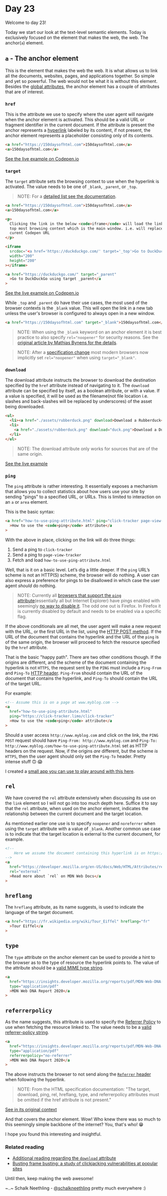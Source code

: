 # Day 23

Welcome to day 23!

Today we start our look at the text-level semantic elements. Today is exclusively focused on the element that makes the web, the web. The anchor(`a`) element.

## `a` - The anchor element

This is the element that makes the web the web. It is what allows us to link all the documents, websites, pages, and applications together. So simple and yet so powerful. The web would not be what it is without this element. Besides the [global attributes](https://html.spec.whatwg.org/#global-attributes), the anchor element has a couple of attributes that are of interest.

### `href`

This is the attribute we use to specify where the user agent will navigate when the anchor element is activated. This should be a valid URL or fragment identifier in the current document. If the attribute is present the anchor represents a [hyperlink](https://html.spec.whatwg.org/#hyperlink) labeled by its content, if not present, the anchor element represents a placeholder consisting only of its contents.

```html
<a href="https://150daysofhtml.com">150daysofhtml.com</a>
<a>150daysofhtml.com</a>
```

[See the live example on Codepen.io](https://codepen.io/schalkneethling/pen/RwKOPyZ)

### `target`

The `target` attribute sets the browsing context to use when the hyperlink is activated. The value needs to be one of `_blank`, `_parent`, or `_top`.

> NOTE: For a [detailed list see the documentation](https://html.spec.whatwg.org/#valid-browsing-context-name-or-keyword).

```html
<a href="https://150daysofhtml.com">150daysofhtml.com</a>
<a>150daysofhtml.com</a>

<p>
  Clicking the link in the below <code>iframe</code> will load the link into the
  top most browsing context which is the main window. i.e. will replace the
  curent Codepen URL
</p>

<iframe
  srcdoc="<a href='https://duckduckgo.com/' target='_top'>Go to DuckDuckGo using target _top</a>"
  width="200"
  height="200"
></iframe>

<a href="https://duckduckgo.com/" target="_parent"
  >Go to DuckDuckGo using target _parent</a
>
```

[See the live example on Codepen.io](https://codepen.io/schalkneethling/pen/RwKOPyZ)

While `_top` and `_parent` do have their use cases, the most used of the browser contexts is the `_blank` value. This will open the link in a new tab unless the user's browser is configured to always open in a new window.

```html
<a href="https://150daysofhtml.com" target="_blank">150daysofhtml.com</a>
```

> NOTE: When using the `_blank` keyword on an anchor element it is best practice to also specify `rel="noopener"` for security reasons. See the [original article by Mathias Bynens for the details](https://mathiasbynens.github.io/rel-noopener/).

> NOTE: After a [specification change](https://github.com/whatwg/html/issues/4078) most modern browsers now implicitly set `rel="noopener"` when using `target="_blank"`.

### `download`

The download attribute instructs the browser to download the destination specified by the `href` attribute instead of navigating to it. The `download` attribute can be specified by itself, as a boolean attribute, or with a value. If a value is specified, it will be used as the filename(not file location i.e. slashes and back-slashes will be replaced by underscores) of the asset being downloaded.

```html
<ul>
  <li><a href="./assets/rubberduck.png" download>Download a Rubberduck</a></li>
  <li>
    <a href="./assets/rubberduck.png" download="duck.png">Download a Duck</a>
  </li>
</ul>
```

> NOTE: The download attribute only works for sources that are of the same origin.

[See the live example](https://150daysofhtml.com/newsletter/day23/download-attribute.html)

### `ping`

The `ping` attribute is rather interesting. It essentially exposes a mechanism that allows you to collect statistics about how users use your site by sending "pings" to a specified URL, or URLs. This is limited to interaction on an `a` or `area` element.

This is the basic syntax:

```html
<a href="how-to-use-ping-attribute.html" ping="click-tracker page-view-tracker"
  >How to use the <code>ping</code> attribute</a
>
```

With the above in place, clicking on the link will do three things:

1. Send a ping to `click-tracker`
2. Send a ping to `page-view-tracker`
3. Fetch and load `how-to-use-ping-attribute.html`

Well, that is it on a basic level. Let’s dig a little deeper. If the `ping` URL’s scheme is not an HTTP(S) scheme, the browser will do nothing. A user can also express a preference for pings to be disallowed in which case the user agent _should_ do nothing.

> NOTE: Currently all [browsers that support the `ping` attribute](https://developer.mozilla.org/en-US/docs/Web/HTML/Element/a#browser_compatibility)(essentially all but Internet Explorer) have pings enabled with seemingly [no way to disable it](https://dev.to/madsstoumann/google-tracking-and-the-ping-attribute-41d5). The odd one out is Firefox. In Firefox it is currently disabled by default and needs to be enabled via a specific flag.

If the above conditionals are all met, the user agent will make a new request with the URL, or the first URL in the list, using the [HTTP POST method](https://developer.mozilla.org/en-US/docs/Web/HTTP/Methods/POST). If the URL of the document that contains the hyperlink and the URL of the `ping` is of the same origin, the browser will proceed to fetch the resource specified by the `href` attribute.

That is the basic "happy path". There are two other conditions though. If the origins are different, and the scheme of the document containing the hyperlink is not `HTTPS`, the request sent by the `PING` must include a `Ping-From` and `Ping-To` [HTTP header](https://developer.mozilla.org/en-US/docs/Web/HTTP/Headers). `Ping-From` should contain the URL of the document that contains the hyperlink, and `Ping-To` should contain the URL of the target URL.

For example:

```html
<!-- Assume this is on a page at www.myblog.com -->
<a
  href="how-to-use-ping-attribute.html"
  ping="https://click-tracker.limo/click-tracker"
  >How to use the <code>ping</code> attribute</a
>
```

Should a user access `http://www.myblog.com` and click on the link, the `PING POST` request should have `Ping-From: http://www.myblog.com` and `Ping-To: http://www.myblog.com/how-to-use-ping-attribute.html` set as HTTP headers on the request. Now, if the origins _are_ different, but the scheme _is_ `HTTPS`, then the user agent should only set the `Ping-To` header. Pretty intense stuff 🙃 😱

I created a [small app you can use to play around with this here](https://github.com/schalkneethling/using-ping-attribute).

## `rel`

We have covered the `rel` attribute extensively when discussing its use on the `link` element so I will not go into too much depth here. Suffice it to say that the `rel` attribute, when used on the anchor element, indicates the relationship between the current document and the target location.

As mentioned earlier one use is to specify `noopener` and `noreferrer` when using the `target` attribute with a value of `_blank`. Another common use case is to indicate that the target location is external to the current document, for example.

```html
<!-- 
    Here we assume the document containing this hyperlink is on https://150daysofhtml.com/ 
-->
<a
  href="https://developer.mozilla.org/en-US/docs/Web/HTML/Attributes/rel"
  rel="external"
  >Read more about `rel` on MDN Web Docs</a
>
```

## `hreflang`

The `hreflang` attribute, as its name suggests, is used to indicate the language of the target document.

```html
<a href="https://fr.wikipedia.org/wiki/Tour_Eiffel" hreflang="fr"
  >Tour Eiffel</a
>
```

## `type`

The `type` attribute on the anchor element can be used to provide a hint to the browser as to the type of resource the hyperlink points to. The value of the attribute should be a [valid MIME type string](https://mimesniff.spec.whatwg.org/#understanding-mime-types).

```html
<a
  href="https://insights.developer.mozilla.org/reports/pdf/MDN-Web-DNA-Report-2020.pdf"
  type="application/pdf"
  >MDN Web DNA Report 2020</a
>
```

## `referrerpolicy`

As the name suggests, this attribute is used to specify the [Referrer Policy](https://w3c.github.io/webappsec-referrer-policy/) to use when fetching the resource linked to. The value needs to be a [valid referrer-policy string](https://w3c.github.io/webappsec-referrer-policy/#referrer-policy).

```html
<a
  href="https://insights.developer.mozilla.org/reports/pdf/MDN-Web-DNA-Report-2020.pdf"
  type="application/pdf"
  referrerpolicy="no-referrer"
  >MDN Web DNA Report 2020</a
>
```

The above instructs the browser to not send along the [`Referrer` header](https://developer.mozilla.org/en-US/docs/Web/HTTP/Headers/Referer) when following the hyperlink.

> NOTE: From the HTML specification documentation: "The target, download, ping, rel, hreflang, type, and referrerpolicy attributes must be omitted if the href attribute is not present."

[See in its original context](https://html.spec.whatwg.org/#the-a-element)

And that covers the anchor element. Wow! Who knew there was so much to this seemingly simple backbone of the internet? You, that's who! 😁

I hope you found this interesting and insightful.

### Related reading

- [Additional reading regarding the `download` attribute](https://developer.mozilla.org/en-US/docs/Web/HTML/Element/a#attr-download)
- [Busting frame busting: a study of clickjacking vulnerabilities at popular sites](https://seclab.stanford.edu/websec/framebusting/)

Until then, keep making the web awesome!

~..~ Schalk Neethling - [@schalkneethling](https://twitter.com/schalkneethling) pretty much everywhere :)
